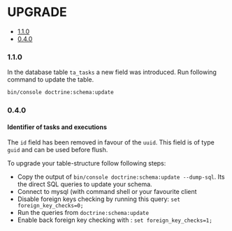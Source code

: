 UPGRADE
=======

- [1.1.0](#1.1.0)
- [0.4.0](#0.4.0)

### 1.1.0

In the database table `ta_tasks` a new field was introduced. Run following
command to update the table.

```bash
bin/console doctrine:schema:update
```

### 0.4.0

#### Identifier of tasks and executions

The `id` field has been removed in favour of the `uuid`. This field is of
type `guid` and can be used before flush.

To upgrade your table-structure follow following steps:

* Copy the output of `bin/console doctrine:schema:update --dump-sql`.
  Its the direct SQL queries to update your schema.
* Connect to mysql (with command shell or your favourite client
* Disable foreign keys checking by running this query: 
  `set foreign_key_checks=0;`
* Run the queries from `doctrine:schema:update`
* Enable back foreign key checking with : `set foreign_key_checks=1;`
